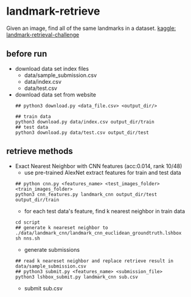# landmark-retrieve
Given an image, find all of the same landmarks in a dataset. [kaggle: landmark-retrieval-challenge](https://www.kaggle.com/c/landmark-retrieval-challenge)


## before run
* download data set index files
    - data/sample_submission.csv
    - data/index.csv
    - data/test.csv
* download data set from website
    ```
    ## python3 download.py <data_file.csv> <output_dir/>
    
    ## train data
    python3 download.py data/index.csv output_dir/train
    ## test data
    python3 download.py data/test.csv output_dir/test
    
    ```

## retrieve methods

* Exact Nearest Neighbor with CNN features (acc:0.014, rank 10/48)
    * use pre-trained AlexNet extract features for train and test data
    ```
    ## python cnn.py <features_name> <test_images_folder> <train_images_folder>
    python3 cnn_features.py landmark_cnn output_dir/test output_dir/train
    ```
    * for each test data's feature, find k nearest neighbor in train data
    ```
    cd script
    ## generate k neareset neighbor to ./data/landmark_cnn/landmark_cnn_euclidean_groundtruth.lshbox
    sh nns.sh 
    ```
    * generate submissions
    ```
    ## read k neareset neighbor and replace retrieve result in data/sample_submission.csv
    ## python3 submit.py <features_name> <submission_file>
    python3 lshbox_submit.py landmark_cnn sub.csv
    ```
    * submit sub.csv
    
